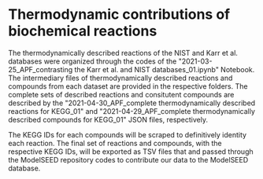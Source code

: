 # Thermodynamic contributions of biochemical reactions
The thermodynamically described reactions of the NIST and Karr et al. databases were organized through the codes of the "2021-03-25_APF_contrasting the Karr et al. and NIST databases_01.ipynb" Notebook. The intermediary files of thermodynamically described reactions and compounds from each dataset are provided in the respective folders. The complete sets of described reactions and consitutent compounds are described by the "2021-04-30_APF_complete thermodynamically described reactions for KEGG_01" and "2021-04-29_APF_complete thermodynamically described compounds for KEGG_01" JSON files, respectively.

The KEGG IDs for each compounds will be scraped to definitively identity each reaction. The final set of reactions and compounds, with the respective KEGG IDs, will be exported as TSV files that and passed through the ModelSEED repository codes to contribute our data to the ModelSEED database.  
